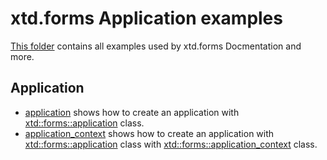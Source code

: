 # xtd.forms Application examples

[This folder](..) contains all examples used by xtd.forms Docmentation and more.

## Application

* [application](application/README.md) shows how to create an application with [xtd::forms::application](../../src/xtd_forms/include/xtd/forms/application.hpp) class.
* [application_context](application_context/README.md) shows how to create an application with [xtd::forms::application](../../src/xtd_forms/include/xtd/forms/application.hpp) class with [xtd::forms::application_context](../src/xtd_forms/include/xtd/forms/application_context.hpp) class.
